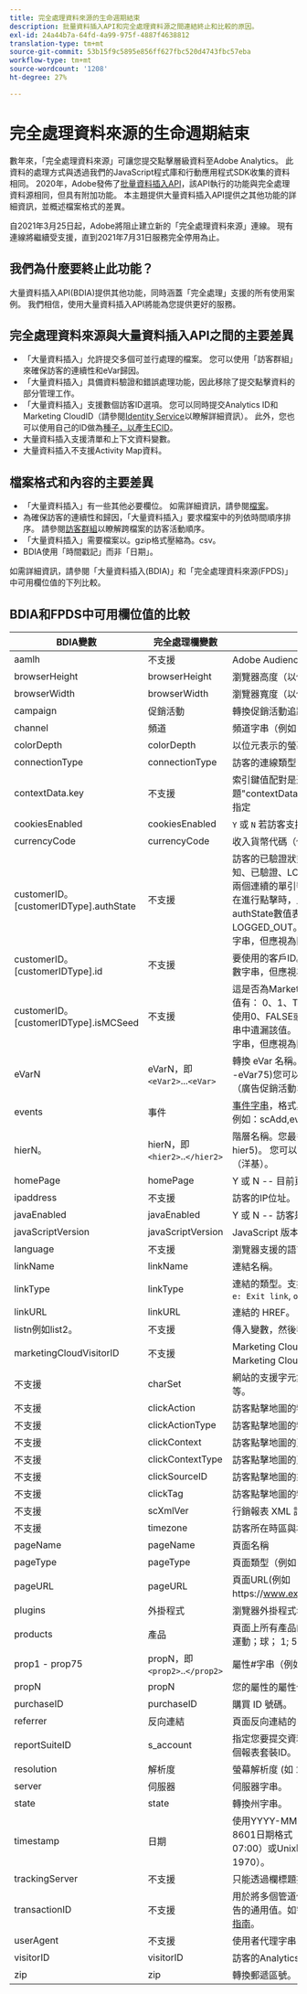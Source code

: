 ```yaml
---
title: 完全處理資料來源的生命週期結束
description: 批量資料插入API和完全處理資料源之間連結終止和比較的原因。
exl-id: 24a44b7a-64fd-4a99-975f-4887f4638812
translation-type: tm+mt
source-git-commit: 53b15f9c5895e856ff627fbc520d4743fbc57eba
workflow-type: tm+mt
source-wordcount: '1208'
ht-degree: 27%

---
```


# 完全處理資料來源的生命週期結束

數年來，「完全處理資料來源」可讓您提交點擊層級資料至Adobe Analytics。 此資料的處理方式與透過我們的JavaScript程式庫和行動應用程式SDK收集的資料相同。 2020年，Adobe發佈了[批量資料插入API](https://www.adobe.io/apis/experiencecloud/analytics/docs.html#!AdobeDocs/analytics-2.0-apis/master/bdia.md)，該API執行的功能與完全處理資料源相同，但具有附加功能。 本主題提供大量資料插入API提供之其他功能的詳細資訊，並概述檔案格式的差異。

自2021年3月25日起，Adobe將阻止建立新的「完全處理資料來源」連線。 現有連線將繼續受支援，直到2021年7月31日服務完全停用為止。

## 我們為什麼要終止此功能？

大量資料插入API(BDIA)提供其他功能，同時涵蓋「完全處理」支援的所有使用案例。 我們相信，使用大量資料插入API將能為您提供更好的服務。

## 完全處理資料來源與大量資料插入API之間的主要差異

* 「大量資料插入」允許提交多個可並行處理的檔案。 您可以使用「訪客群組」來確保訪客的連續性和eVar歸因。
* 「大量資料插入」具備資料驗證和錯誤處理功能，因此移除了提交點擊資料的部分管理工作。
* 「大量資料插入」支援數個訪客ID選項。 您可以同時提交Analytics ID和Marketing CloudID（請參閱[Identity Service](https://experienceleague.adobe.com/docs/id-service/using/home.html)以瞭解詳細資訊）。 此外，您也可以使用自己的ID做為[種子，以產生ECID](https://www.adobe.io/apis/experiencecloud/analytics/docs.html#!AdobeDocs/analytics-2.0-apis/master/bdia.md#customer-id-and-experience-cloud-visitor-id-seeds)。
* 大量資料插入支援清單和上下文資料變數。
* 大量資料插入不支援Activity Map資料。

## 檔案格式和內容的主要差異

* 「大量資料插入」有一些其他必要欄位。 如需詳細資訊，請參閱[檔案](https://www.adobe.io/apis/experiencecloud/analytics/docs.html#!AdobeDocs/analytics-2.0-apis/master/bdia.md)。
* 為確保訪客的連續性和歸因，「大量資料插入」要求檔案中的列依時間順序排序。 請參閱[訪客群組](https://www.adobe.io/apis/experiencecloud/analytics/docs.html#!AdobeDocs/analytics-2.0-apis/master/bdia.md#visitor-groups)以瞭解跨檔案的訪客活動順序。
* 「大量資料插入」需要檔案以。gzip格式壓縮為。csv。
* BDIA使用「時間戳記」而非「日期」。

如需詳細資訊，請參閱「大量資料插入(BDIA)」和「完全處理資料來源(FPDS)」中可用欄位值的下列比較。

## BDIA和FPDS中可用欄位值的比較

| BDIA變數 | 完全處理欄變數 | 說明 |
| --- | --- | --- |
| aamlh | 不支援 | Adobe Audience Manager位置提示。 |
| browserHeight | browserHeight | 瀏覽器高度（以像素為單位，例如768） |
| browserWidth | browserWidth | 瀏覽器寬度（以像素為單位，例如1024） |
| campaign | 促銷活動 | 轉換促銷活動追蹤代碼 |
| channel | 頻道 | 頻道字串（例如「運動區域」） |
| colorDepth | colorDepth | 以位元表示的螢幕色深（例如24） |
| connectionType | connectionType | 訪客的連線類型（LAN或資料機） |
| contextData.key | 不支援 | 索引鍵值配對是透過命名標題&quot;contextData.product&quot;或&quot;contextData.color&quot;來指定 |
| cookiesEnabled | cookiesEnabled | `Y` 或 `N` 若訪客支援第一方作業Cookie |
| currencyCode | currencyCode | 收入貨幣代碼（例如`USD`） |
| customerID。[customerIDType].authState | 不支援 | 訪客的已驗證狀態。 支援的值有： 0、1、2、未知、已驗證、LOGGED_OUT或「（不區分大小寫）。 兩個連續的單引號(&quot;)會使查詢字串中的值被省略，在進行點擊時，此值會轉換為0。 請注意，支援的authState數值表示： 0 =未知， 1 =已驗證， 2 = LOGGED_OUT。 customerIDType可以是任何英數字串，但應視為區分大小寫。 |
| customerID。[customerIDType].id | 不支援 | 要使用的客戶ID。 customerIDType可以是任何英數字串，但應視為區分大小寫。 |
| customerID。[customerIDType].isMCSeed | 不支援 | 這是否為Marketing Cloud訪客ID的種子。 支援的值有： 0、1、TRUE、FALSE、「（不區分大小寫）。 使用0、FALSE或兩個連續的單引號(&quot;)會使查詢字串中遺漏該值。 customerIDType可以是任何英數字串，但應視為區分大小寫。 |
| eVarN | eVarN，即`<eVar2>`...`<eVar>` | 轉換 eVar 名稱。您最多可以有 75 個 eVar ( eVar1 -eVar75)您可以指定eVar名稱(eVar12)或好記名稱（廣告促銷活動3）。 |
| events | 事件 | [事件字串](https://experienceleague.adobe.com/docs/analytics/implementation/vars/page-vars/events/event-serialization.html?lang=en#vars)，格式與s.events變數使用相同的語法。例如：scAdd,event1,event7 |
| hierN。 | hierN，即`<hier2>`..`</hier2>` | 階層名稱。您最多可以有 5 個階層 ( hier1 - hier5)。 您可以指定預設階層名稱`hier2`或好記名稱（洋基）。 |
| homePage | homePage | Y 或 N -- 目前頁面是否為訪客的首頁。 |
| ipaddress | 不支援 | 訪客的IP位址。 |
| javaEnabled | javaEnabled | Y 或 N -- 訪客是否已啟用 Java。 |
| javaScriptVersion | javaScriptVersion | JavaScript 版本 (如 1.3)。 |
| language | 不支援 | 瀏覽器支援的語言。 例如：`en-us`。 |
| linkName | linkName | 連結名稱。 |
| linkType | linkType | 連結的類型。支援的值包括： `d: Download link`, `e: Exit link`, `o: Custom link`. |
| linkURL | linkURL | 連結的 HREF。 |
| listn例如list2。 | 不支援 | 傳入變數，然後報告為個別行項目的分隔值清單 |
| marketingCloudVisitorID | 不支援 | Marketing Cloud ID. 請參閱[訪客身分識別](https://experienceleague.adobe.com/docs/id-service/using/home.html?lang=en#id-service-api)和Marketing Cloud訪客ID服務 |
| 不支援 | charSet | 網站的支援字元集。 如 UTF-8、ISO-8859-1 等等。 |
| 不支援 | clickAction | 訪客點擊地圖的物件識別碼 (OID) |
| 不支援 | clickActionType | 訪客點擊地圖的物件識別碼類型 (OIDT) |
| 不支援 | clickContext | 訪客點擊地圖的頁面識別碼 (PID) |
| 不支援 | clickContextType | 訪客點擊地圖的頁面識別碼類型 (PIDT) |
| 不支援 | clickSourceID | 訪客點擊地圖的來源索引 (OI) |
| 不支援 | clickTag | 訪客點擊地圖的物件標記名稱 (OT) |
| 不支援 | scXmlVer | 行銷報表 XML 請求版本編號 (如 1.0)。 |
| 不支援 | timezone | 訪客所在時區與格林威治時間的小時差 (如 -8)。 |
| pageName | pageName | 頁面名稱 |
| pageType | pageType | 頁面類型（例如「錯誤頁面」）。 |
| pageURL | pageURL | 頁面URL(例如https://www.example.com/index.html)。 |
| plugins | 外掛程式 | 瀏覽器外掛程式名稱清單（以分號分隔）。 |
| products | 產品 | 頁面上所有產品的清單。 以逗號分隔產品。 例如：運動；球； 1; 5.95，玩具；Top;1:1.99。 |
| prop1 - prop75 | propN，即`<prop2>`..`</prop2>` | 屬性#字串（例如，運動區）。 |
| propN | propN | 您的屬性的屬性值。 |
| purchaseID | purchaseID | 購買 ID 號碼。 |
| referrer | 反向連結 | 頁面反向連結的 URL。 |
| reportSuiteID | s_account  | 指定您要提交資料的報表套裝。您應以逗號分隔多個報表套裝ID。 |
| resolution | 解析度 | 螢幕解析度 (如 1024x768)。 |
| server | 伺服器 | 伺服器字串。 |
| state | state | 轉換州字串。 |
| timestamp | 日期 | 使用YYYY-MM-DDThh:mm:ss±UTC_offset的ISO 8601日期格式（例如2021-09-01T12:00:00-07:00）或Unix時間格式（自1月1日起的秒數，1970）。 |
| trackingServer | 不支援 | 只能透過欄標題提供。 |
| transactionID | 不支援 | 用於將多個管道使用者活動繫結在一起以便進行報告的通用值。如需詳細資訊，請參閱[資料來源使用指南](https://experienceleague.adobe.com/docs/analytics/import/data-sources/datasrc-home.html?lang=en#data-sources)。 |
| userAgent | 不支援 | 使用者代理字串 |
| visitorID | visitorID | 訪客的Analytics ID。 請參閱[訪客身分識別](https://experienceleague.adobe.com/docs/id-service/using/home.html?lang=en)。 |
| zip | zip | 轉換郵遞區號。 |
